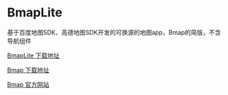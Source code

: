 # BmapLite

基于百度地图SDK、高德地图SDK开发的可换源的地图app，Bmap的简版，不含导航组件

[BmapLite 下载地址](http://www.coolapk.com/apk/me.gfuil.bmap.lite)

[Bmap 下载地址](http://www.coolapk.com/apk/me.gfuil.bmap)

[Bmap 官方网站](http://www.bmap.top/)
